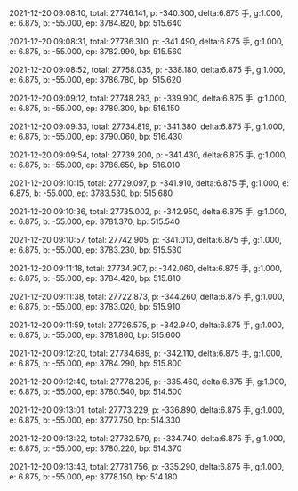 2021-12-20 09:08:10, total: 27746.141, p: -340.300, delta:6.875 手, g:1.000, e: 6.875, b: -55.000, ep: 3784.820, bp: 515.640

2021-12-20 09:08:31, total: 27736.310, p: -341.490, delta:6.875 手, g:1.000, e: 6.875, b: -55.000, ep: 3782.990, bp: 515.560

2021-12-20 09:08:52, total: 27758.035, p: -338.180, delta:6.875 手, g:1.000, e: 6.875, b: -55.000, ep: 3786.780, bp: 515.620

2021-12-20 09:09:12, total: 27748.283, p: -339.900, delta:6.875 手, g:1.000, e: 6.875, b: -55.000, ep: 3789.300, bp: 516.150

2021-12-20 09:09:33, total: 27734.819, p: -341.380, delta:6.875 手, g:1.000, e: 6.875, b: -55.000, ep: 3790.060, bp: 516.430

2021-12-20 09:09:54, total: 27739.200, p: -341.430, delta:6.875 手, g:1.000, e: 6.875, b: -55.000, ep: 3786.650, bp: 516.010

2021-12-20 09:10:15, total: 27729.097, p: -341.910, delta:6.875 手, g:1.000, e: 6.875, b: -55.000, ep: 3783.530, bp: 515.680

2021-12-20 09:10:36, total: 27735.002, p: -342.950, delta:6.875 手, g:1.000, e: 6.875, b: -55.000, ep: 3781.370, bp: 515.540

2021-12-20 09:10:57, total: 27742.905, p: -341.010, delta:6.875 手, g:1.000, e: 6.875, b: -55.000, ep: 3783.230, bp: 515.530

2021-12-20 09:11:18, total: 27734.907, p: -342.060, delta:6.875 手, g:1.000, e: 6.875, b: -55.000, ep: 3784.420, bp: 515.810

2021-12-20 09:11:38, total: 27722.873, p: -344.260, delta:6.875 手, g:1.000, e: 6.875, b: -55.000, ep: 3783.020, bp: 515.910

2021-12-20 09:11:59, total: 27726.575, p: -342.940, delta:6.875 手, g:1.000, e: 6.875, b: -55.000, ep: 3781.860, bp: 515.600

2021-12-20 09:12:20, total: 27734.689, p: -342.110, delta:6.875 手, g:1.000, e: 6.875, b: -55.000, ep: 3784.290, bp: 515.800

2021-12-20 09:12:40, total: 27778.205, p: -335.460, delta:6.875 手, g:1.000, e: 6.875, b: -55.000, ep: 3780.540, bp: 514.500

2021-12-20 09:13:01, total: 27773.229, p: -336.890, delta:6.875 手, g:1.000, e: 6.875, b: -55.000, ep: 3777.750, bp: 514.330

2021-12-20 09:13:22, total: 27782.579, p: -334.740, delta:6.875 手, g:1.000, e: 6.875, b: -55.000, ep: 3780.220, bp: 514.370

2021-12-20 09:13:43, total: 27781.756, p: -335.290, delta:6.875 手, g:1.000, e: 6.875, b: -55.000, ep: 3778.150, bp: 514.180